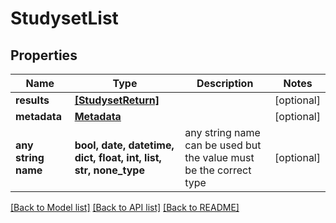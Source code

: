# StudysetList


## Properties
Name | Type | Description | Notes
------------ | ------------- | ------------- | -------------
**results** | [**[StudysetReturn]**](StudysetReturn.md) |  | [optional] 
**metadata** | [**Metadata**](Metadata.md) |  | [optional] 
**any string name** | **bool, date, datetime, dict, float, int, list, str, none_type** | any string name can be used but the value must be the correct type | [optional]

[[Back to Model list]](../README.md#documentation-for-models) [[Back to API list]](../README.md#documentation-for-api-endpoints) [[Back to README]](../README.md)


